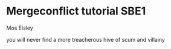# Mergeconflict tutorial SBE1

Mos Eisley

you will never find a more treacherous hive of scum and villainy

